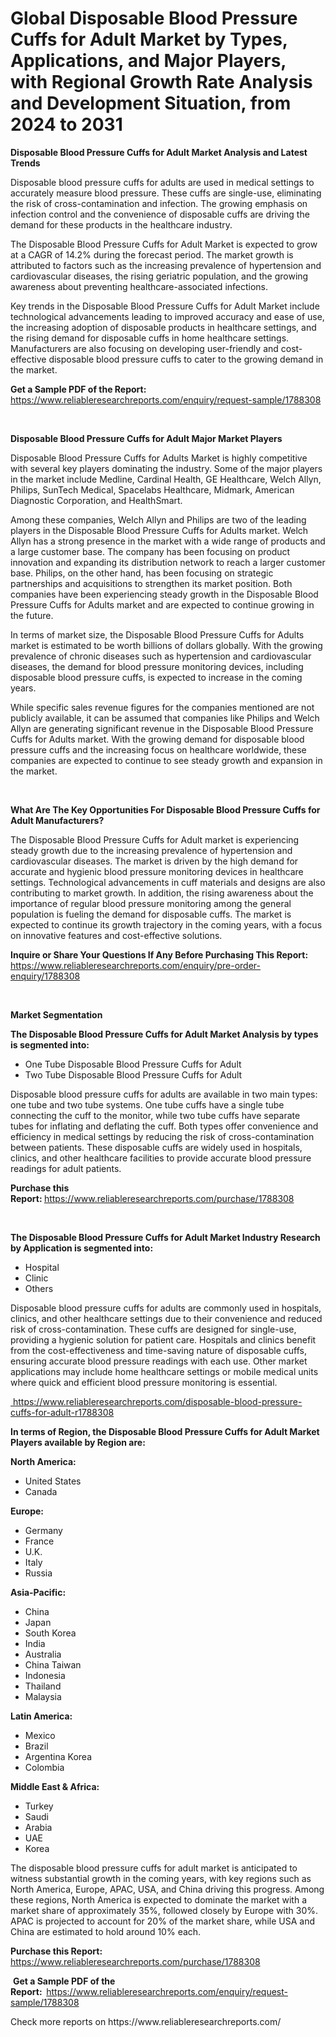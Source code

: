 <p><h1>Global Disposable Blood Pressure Cuffs for Adult Market by Types, Applications, and Major Players, with Regional Growth Rate Analysis and Development Situation, from 2024 to 2031</h1></p><p><strong>Disposable Blood Pressure Cuffs for Adult Market Analysis and Latest Trends</strong></p>
<p><p>Disposable blood pressure cuffs for adults are used in medical settings to accurately measure blood pressure. These cuffs are single-use, eliminating the risk of cross-contamination and infection. The growing emphasis on infection control and the convenience of disposable cuffs are driving the demand for these products in the healthcare industry.</p><p>The Disposable Blood Pressure Cuffs for Adult Market is expected to grow at a CAGR of 14.2% during the forecast period. The market growth is attributed to factors such as the increasing prevalence of hypertension and cardiovascular diseases, the rising geriatric population, and the growing awareness about preventing healthcare-associated infections.</p><p>Key trends in the Disposable Blood Pressure Cuffs for Adult Market include technological advancements leading to improved accuracy and ease of use, the increasing adoption of disposable products in healthcare settings, and the rising demand for disposable cuffs in home healthcare settings. Manufacturers are also focusing on developing user-friendly and cost-effective disposable blood pressure cuffs to cater to the growing demand in the market.</p></p>
<p><strong>Get a Sample PDF of the Report:&nbsp;</strong> <a href="https://www.reliableresearchreports.com/enquiry/request-sample/1788308">https://www.reliableresearchreports.com/enquiry/request-sample/1788308</a></p>
<p>&nbsp;</p>
<p><strong>Disposable Blood Pressure Cuffs for Adult Major Market Players</strong></p>
<p><p>Disposable Blood Pressure Cuffs for Adults Market is highly competitive with several key players dominating the industry. Some of the major players in the market include Medline, Cardinal Health, GE Healthcare, Welch Allyn, Philips, SunTech Medical, Spacelabs Healthcare, Midmark, American Diagnostic Corporation, and HealthSmart.</p><p>Among these companies, Welch Allyn and Philips are two of the leading players in the Disposable Blood Pressure Cuffs for Adults market. Welch Allyn has a strong presence in the market with a wide range of products and a large customer base. The company has been focusing on product innovation and expanding its distribution network to reach a larger customer base. Philips, on the other hand, has been focusing on strategic partnerships and acquisitions to strengthen its market position. Both companies have been experiencing steady growth in the Disposable Blood Pressure Cuffs for Adults market and are expected to continue growing in the future.</p><p>In terms of market size, the Disposable Blood Pressure Cuffs for Adults market is estimated to be worth billions of dollars globally. With the growing prevalence of chronic diseases such as hypertension and cardiovascular diseases, the demand for blood pressure monitoring devices, including disposable blood pressure cuffs, is expected to increase in the coming years.</p><p>While specific sales revenue figures for the companies mentioned are not publicly available, it can be assumed that companies like Philips and Welch Allyn are generating significant revenue in the Disposable Blood Pressure Cuffs for Adults market. With the growing demand for disposable blood pressure cuffs and the increasing focus on healthcare worldwide, these companies are expected to continue to see steady growth and expansion in the market.</p></p>
<p>&nbsp;</p>
<p><strong>What Are The Key Opportunities For Disposable Blood Pressure Cuffs for Adult Manufacturers?</strong></p>
<p><p>The Disposable Blood Pressure Cuffs for Adult market is experiencing steady growth due to the increasing prevalence of hypertension and cardiovascular diseases. The market is driven by the high demand for accurate and hygienic blood pressure monitoring devices in healthcare settings. Technological advancements in cuff materials and designs are also contributing to market growth. In addition, the rising awareness about the importance of regular blood pressure monitoring among the general population is fueling the demand for disposable cuffs. The market is expected to continue its growth trajectory in the coming years, with a focus on innovative features and cost-effective solutions.</p></p>
<p><strong>Inquire or Share Your Questions If Any Before Purchasing This Report:</strong> <a href="https://www.reliableresearchreports.com/enquiry/pre-order-enquiry/1788308">https://www.reliableresearchreports.com/enquiry/pre-order-enquiry/1788308</a></p>
<p>&nbsp;</p>
<p><strong>Market Segmentation</strong></p>
<p><strong>The Disposable Blood Pressure Cuffs for Adult Market Analysis by types is segmented into:</strong></p>
<p><ul><li>One Tube Disposable Blood Pressure Cuffs for Adult</li><li>Two Tube Disposable Blood Pressure Cuffs for Adult</li></ul></p>
<p><p>Disposable blood pressure cuffs for adults are available in two main types: one tube and two tube systems. One tube cuffs have a single tube connecting the cuff to the monitor, while two tube cuffs have separate tubes for inflating and deflating the cuff. Both types offer convenience and efficiency in medical settings by reducing the risk of cross-contamination between patients. These disposable cuffs are widely used in hospitals, clinics, and other healthcare facilities to provide accurate blood pressure readings for adult patients.</p></p>
<p><strong>Purchase this Report:&nbsp;</strong><a href="https://www.reliableresearchreports.com/purchase/1788308">https://www.reliableresearchreports.com/purchase/1788308</a></p>
<p>&nbsp;</p>
<p><strong>The Disposable Blood Pressure Cuffs for Adult Market Industry Research by Application is segmented into:</strong></p>
<p><ul><li>Hospital</li><li>Clinic</li><li>Others</li></ul></p>
<p><p>Disposable blood pressure cuffs for adults are commonly used in hospitals, clinics, and other healthcare settings due to their convenience and reduced risk of cross-contamination. These cuffs are designed for single-use, providing a hygienic solution for patient care. Hospitals and clinics benefit from the cost-effectiveness and time-saving nature of disposable cuffs, ensuring accurate blood pressure readings with each use. Other market applications may include home healthcare settings or mobile medical units where quick and efficient blood pressure monitoring is essential.</p></p>
<p><a href="https://www.reliableresearchreports.com/disposable-blood-pressure-cuffs-for-adult-r1788308">&nbsp;https://www.reliableresearchreports.com/disposable-blood-pressure-cuffs-for-adult-r1788308</a></p>
<p><strong>In terms of Region, the Disposable Blood Pressure Cuffs for Adult Market Players available by Region are:</strong></p>
<p>
    <p> <strong> North America: </strong>
        <ul>
            <li>United States</li>
            <li>Canada</li>
        </ul>
        </p> 
    <p> <strong> Europe: </strong>
        <ul>
            <li>Germany</li>
            <li>France</li>
            <li>U.K.</li>
            <li>Italy</li>
            <li>Russia</li>
        </ul>
        </p> 
    <p> <strong> Asia-Pacific: </strong>
        <ul>
            <li>China</li>
            <li>Japan</li>
            <li>South Korea</li>
            <li>India</li>
            <li>Australia</li>
            <li>China Taiwan</li>
            <li>Indonesia</li>
            <li>Thailand</li>
            <li>Malaysia</li>
        </ul>
        </p> 
    <p> <strong> Latin America: </strong>
        <ul>
            <li>Mexico</li>
            <li>Brazil</li>
            <li>Argentina Korea</li>
            <li>Colombia</li>
        </ul>
        </p> 
    <p> <strong> Middle East & Africa: </strong>
        <ul>
            <li>Turkey</li>
            <li>Saudi</li>
            <li>Arabia</li>
            <li>UAE</li>
            <li>Korea</li>
        </ul>
    </p>
    </p>
<p><p>The disposable blood pressure cuffs for adult market is anticipated to witness substantial growth in the coming years, with key regions such as North America, Europe, APAC, USA, and China driving this progress. Among these regions, North America is expected to dominate the market with a market share of approximately 35%, followed closely by Europe with 30%. APAC is projected to account for 20% of the market share, while USA and China are estimated to hold around 10% each.</p></p>
<p><strong>Purchase this Report: </strong><a href="https://www.reliableresearchreports.com/purchase/1788308">https://www.reliableresearchreports.com/purchase/1788308</a></p>
<p>&nbsp;<strong>Get a Sample PDF of the Report:&nbsp;&nbsp;</strong><a href="https://www.reliableresearchreports.com/enquiry/request-sample/1788308">https://www.reliableresearchreports.com/enquiry/request-sample/1788308</a></p>
<p><strong></strong></p>
<p>Check more reports on https://www.reliableresearchreports.com/</p>